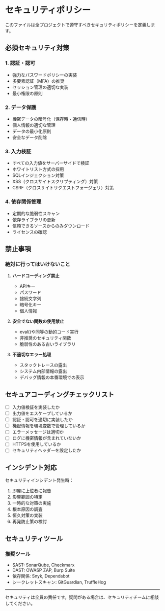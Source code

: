 # セキュリティポリシー

このファイルは全プロジェクトで遵守すべきセキュリティポリシーを定義します。

## 必須セキュリティ対策

### 1. 認証・認可
- 強力なパスワードポリシーの実装
- 多要素認証（MFA）の推奨
- セッション管理の適切な実装
- 最小権限の原則

### 2. データ保護
- 機密データの暗号化（保存時・通信時）
- 個人情報の適切な管理
- データの最小化原則
- 安全なデータ削除

### 3. 入力検証
- すべての入力値をサーバーサイドで検証
- ホワイトリスト方式の採用
- SQLインジェクション対策
- XSS（クロスサイトスクリプティング）対策
- CSRF（クロスサイトリクエストフォージェリ）対策

### 4. 依存関係管理
- 定期的な脆弱性スキャン
- 依存ライブラリの更新
- 信頼できるソースからのみダウンロード
- ライセンスの確認

## 禁止事項

### 絶対に行ってはいけないこと
1. **ハードコーディング禁止**
   - APIキー
   - パスワード
   - 接続文字列
   - 暗号化キー
   - 個人情報

2. **安全でない関数の使用禁止**
   - eval()や同等の動的コード実行
   - 非推奨のセキュリティ関数
   - 脆弱性のある古いライブラリ

3. **不適切なエラー処理**
   - スタックトレースの露出
   - システム内部情報の露出
   - デバッグ情報の本番環境での表示

## セキュアコーディングチェックリスト

- [ ] 入力値検証を実装したか
- [ ] 出力値をエスケープしているか
- [ ] 認証・認可を適切に実装したか
- [ ] 機密情報を環境変数で管理しているか
- [ ] エラーメッセージは適切か
- [ ] ログに機密情報が含まれていないか
- [ ] HTTPSを使用しているか
- [ ] セキュリティヘッダーを設定したか

## インシデント対応

セキュリティインシデント発生時：
1. 即座に上位者に報告
2. 影響範囲の特定
3. 一時的な対策の実施
4. 根本原因の調査
5. 恒久対策の実装
6. 再発防止策の検討

## セキュリティツール

### 推奨ツール
- SAST: SonarQube, Checkmarx
- DAST: OWASP ZAP, Burp Suite
- 依存関係: Snyk, Dependabot
- シークレットスキャン: GitGuardian, TruffleHog

---

セキュリティは全員の責任です。疑問がある場合は、セキュリティチームに相談してください。
